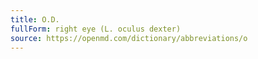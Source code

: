 ```yaml
---
title: O.D.
fullForm: right eye (L. oculus dexter)
source: https://openmd.com/dictionary/abbreviations/o
---
```

